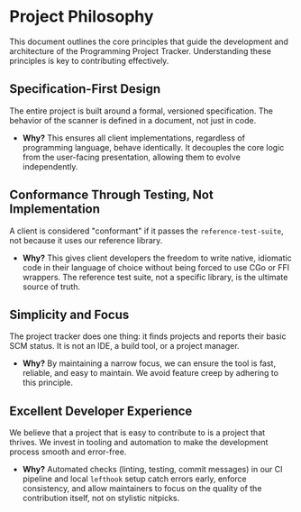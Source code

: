 # Project Philosophy

This document outlines the core principles that guide the development and architecture of the Programming Project Tracker. Understanding these principles is key to contributing effectively.

## Specification-First Design

The entire project is built around a formal, versioned specification. The behavior of the scanner is defined in a document, not just in code.

* **Why?** This ensures all client implementations, regardless of programming language, behave identically. It decouples the core logic from the user-facing presentation, allowing them to evolve independently.

## Conformance Through Testing, Not Implementation

A client is considered "conformant" if it passes the `reference-test-suite`, not because it uses our reference library.

* **Why?** This gives client developers the freedom to write native, idiomatic code in their language of choice without being forced to use CGo or FFI wrappers. The reference test suite, not a specific library, is the ultimate source of truth.

## Simplicity and Focus

The project tracker does one thing: it finds projects and reports their basic SCM status. It is not an IDE, a build tool, or a project manager.

* **Why?** By maintaining a narrow focus, we can ensure the tool is fast, reliable, and easy to maintain. We avoid feature creep by adhering to this principle.

## Excellent Developer Experience

We believe that a project that is easy to contribute to is a project that thrives. We invest in tooling and automation to make the development process smooth and error-free.

* **Why?** Automated checks (linting, testing, commit messages) in our CI pipeline and local `lefthook` setup catch errors early, enforce consistency, and allow maintainers to focus on the quality of the contribution itself, not on stylistic nitpicks.
